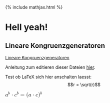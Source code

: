 {% include mathjax.html %}

# Hell yeah!

## Lineare Kongruenzgeneratoren

[Lineare Kongruenzgeneratoren](LCG/lcg.md)


Anleitung zum editieren dieser Dateien [hier](https://github.com/adam-p/markdown-here/wiki/Markdown-Cheatsheet).

Test ob LaTeX sich hier anschalten laesst: $$r = \sqrt(r)$$



![fomel0](images/CodeCogsEqn.gif)
